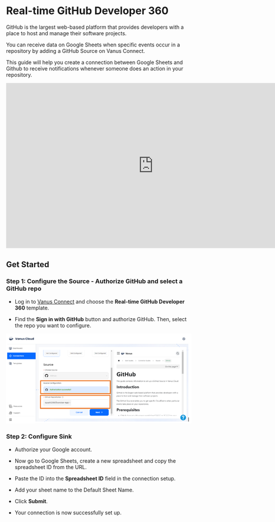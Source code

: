 # Real-time GitHub Developer 360

GitHub is the largest web-based platform that provides developers with a place to host and manage their software projects.

You can receive data on Google Sheets when specific events occur in a repository by adding a GitHub Source on Vanus Connect.

This guide will help you create a connection between Google Sheets and Github to receive notifications whenever someone does an action in your repository.

<iframe
  width="800"
  height="450"
  src="https://www.youtube.com/embed/FygBdoL3ld0"
  title="YouTube video player"
  frameBorder="0"
  allowFullScreen={true}
  allow="accelerometer; autoplay; clipboard-write; encrypted-media; gyroscope; picture-in-picture; web-share"
></iframe>

## Get Started

### Step 1: Configure the Source - Authorize GitHub and select a GitHub repo

- Log in to [Vanus Connect](https://cloud.vanus.ai/) and choose the **Real-time GitHub Developer 360** template.

- Find the **Sign in with GitHub** button and authorize GitHub. Then, select the repo you want to configure.

![1.png](imgs/github-issue-discord-1.PNG)

### Step 2: Configure Sink

- Authorize your Google account.

- Now go to Google Sheets, create a new spreadsheet and copy the spreadsheet ID from the URL.

- Paste the ID into the **Spreadsheet ID** field in the connection setup.

- Add your sheet name to the Default Sheet Name.

- Click **Submit**.

- Your connection is now successfully set up.
